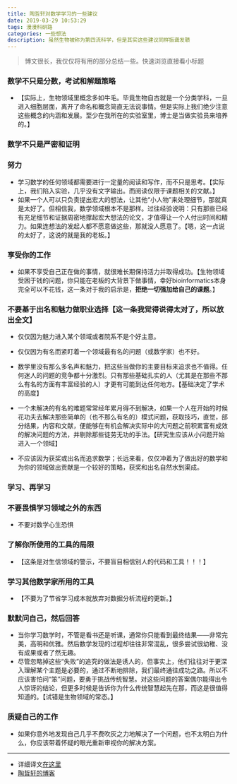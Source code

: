 ```yaml
---
title: 陶哲轩对数学学习的一些建议
date: 2019-03-29 10:53:29
tags: 漫漫科研路
categories: 一些想法
description: 虽然生物被称为第四流科学，但是其实这些建议同样振聋发聩
---
```


>  博文很长，我仅仅将有用的部分总结一些。快速浏览直接看小标题



### 数学不只是分数，考试和解题策略

- 【实际上，生物领域里概念多如牛毛。毕竟生物自古就是一个分类学科，一旦进入细胞层面，离开了命名和概念简直无法说事情。但是实际上我们绝少注意这些概念的内涵和发展。至少在我所在的实验室里，博士是当做实验员来培养的。】


### 数学不只是严密和证明

### 努力

- 学习数学的任何领域都需要进行一定量的阅读和写作，而不只是思考。【实际上，我们陷入实验，几乎没有文字输出。而阅读仅限于课题相关的文献。】
- 如果一个人可以只负责提出宏大的想法，让其他“小人物”来处理细节，那就真是太好了。但相信我，数学领域根本不是那样。过往经验说明：只有那些已经有充足细节和证据周密地撑起宏大想法的论文，才值得让一个人付出时间和精力。如果连想法的发起人都不愿意做这些，那就没人愿意了。【嗯，这一点说的太好了，这说的就是我的老板。】

### 享受你的工作

- 如果不享受自己正在做的事情，就很难长期保持活力并取得成功。【生物领域受困于钱的问题，你只能在老板的大背景下做事情，幸好bioinformatics本身完全可以不花钱，这一条对于我的启示是，**拒绝一切强加给自己的课题**。】


### 不要基于出名和魅力做职业选择【这一条我觉得说得太对了，所以放出全文】

- 仅仅因为魅力进入某个领域或者院系不是个好主意。

- 仅仅因为有名而紧盯着一个领域最有名的问题（或数学家）也不好。

- 数学里没有那么多名声和魅力，把这些当做你的主要目标来追求也不值得。任何迷人的问题的竞争都十分激烈。只有那些基础扎实的人（尤其是在那些不那么有名的方面有丰富经验的人）才更有可能到达任何地方。【基础决定了学术的高度】

- 一个未解决的有名的难题常常经年累月得不到解决，如果一个人在开始的时候花功夫去解决那些简单的（也不那么有名的）模式问题，获取技巧，直觉，部分结果，内容和文献，便能够在有机会解决实际中的大问题之前积累富有成效的解决问题的方法，并剔除那些徒劳无功的手法。【研究生应该从小问题开始进入一个领域】

- 不应该因为获奖或出名而追求数学；长远来看，仅仅冲着为了做出好的数学和为你的领域做出贡献是一个较好的策略，获奖和出名自然水到渠成。


### 学习、再学习

### 不要畏惧学习领域之外的东西

- 不要对数学心生恐惧

### 了解你所使用的工具的局限

- 【这条是对生信领域的警示，不要盲目相信别人的代码和工具！！！】

### 学习其他数学家所用的工具

- 【不要为了节省学习成本就放弃对数据分析流程的更新。】

### 默默问自己，然后回答

- 当你学习数学时，不管是看书还是听课，通常你只能看到最终结果——非常完美，高明和优雅。然后数学发现的过程却往往非常混乱，很多尝试很幼稚、没有成果或者了然无趣。
- 尽管忽略掉这些“失败”的追究的做法是诱人的，但事实上，他们往往对于更深入理解某个主题是必要的，通过不断地排除，我们最终通往成功之路。所以不应该害怕问“笨”问题，要勇于挑战传统智慧。对这些问题的答案偶尔能得出令人惊讶的结论，但更多时候是告诉你为什么传统智慧起先在那，而这是很值得知道的。【试错是生物领域的常态。】

### 质疑自己的工作

- 如果你意外地发现自己几乎不费吹灰之力地解决了一个问题，也不太明白为什么，你应该带着怀疑的眼光重新审视你的解决方案。

---

- 详细译文[在这里](https://mp.weixin.qq.com/s/X5eyFNWdN3fhQxA2h_hIoQ)
- [陶哲轩的博客](https://terrytao.wordpress.com/)



